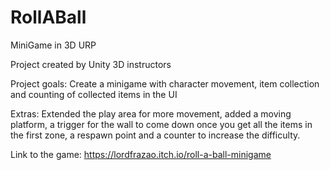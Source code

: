 # RollABall
MiniGame in 3D URP

Project created by Unity 3D instructors

Project goals: Create a minigame with character movement, item collection and counting of collected items in the UI

Extras: Extended the play area for more movement, added a moving platform, a trigger for the wall to come down once you get all the items in the first zone,
a respawn point and a counter to increase the difficulty.

Link to the game: https://lordfrazao.itch.io/roll-a-ball-minigame
